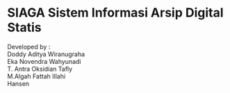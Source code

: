 # SIAGA Sistem Informasi Arsip Digital Statis

Developed by :</br>
Doddy Aditya Wiranugraha</br>
Eka Novendra Wahyunadi</br>
T. Antra Oksidian Tafly</br>
M.Algah Fattah Illahi</br>
Hansen
